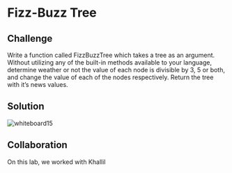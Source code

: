 # Fizz-Buzz Tree
## Challenge

Write a function called FizzBuzzTree which takes a tree as an argument.
Without utilizing any of the built-in methods available to your language, determine weather or not the value of each node is divisible by 3, 5 or both, and change the value of each of the nodes respectively. Return the tree with it’s news values.

## Solution

![whiteboard15](whiteboard15.jpg)

## Collaboration

  On this lab, we worked with Khallil